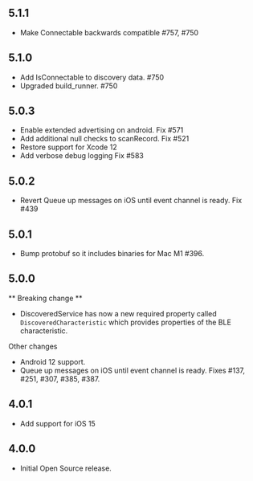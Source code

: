 ## 5.1.1

* Make Connectable backwards compatible #757, #750

## 5.1.0

* Add IsConnectable to discovery data. #750
* Upgraded build_runner. #750

## 5.0.3

* Enable extended advertising on android. Fix #571
* Add additional null checks to scanRecord. Fix #521
* Restore support for Xcode 12
* Add verbose debug logging Fix #583

## 5.0.2

* Revert Queue up messages on iOS until event channel is ready. Fix #439

## 5.0.1

* Bump protobuf so it includes binaries for Mac M1 #396.

## 5.0.0

** Breaking change **
* DiscoveredService has now a new required property called `DiscoveredCharacteristic` which provides properties of the BLE characteristic.

Other changes
* Android 12 support.
* Queue up messages on iOS until event channel is ready. Fixes #137, #251, #307, #385, #387.

## 4.0.1

* Add support for iOS 15

## 4.0.0

* Initial Open Source release.
